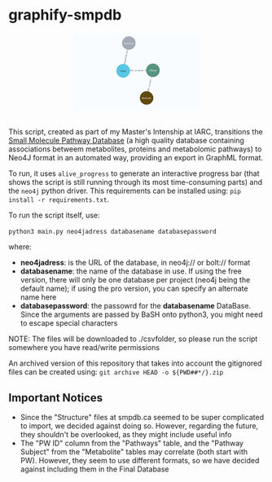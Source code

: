 <!--
SPDX-FileCopyrightText: 2022 Pablo Marcos <software@loreak.org>

SPDX-License-Identifier: MIT
-->

# graphify-smpdb

<div align="center"> <img src="header.png" width="50%"> </div>
<br>

This script, created as part of my Master's Intenship at IARC, transitions the [Small Molecule Pathway Database](http://smpdb.ca/) (a high quality database containing associations betweem metabolites, proteins and metabolomic pathways) to Neo4J format in an automated way, providing an export in GraphML format.

To run, it uses `alive_progress` to generate an interactive progress bar (that shows the script is still running through its most time-consuming parts) and the `neo4j` python driver. This requirements can be installed using: `pip install -r requirements.txt`.

To run the script itself, use:

`python3 main.py neo4jadress databasename databasepassword`

where:

* **neo4jadress**: is the URL of the database, in neo4j:// or bolt:// format
* **databasename**: the name of the database in use. If using the free version, there will only be one database per project (neo4j being the default name); if using the pro version, you can specify an alternate name here
* **databasepassword**: the passowrd for the **databasename** DataBase. Since the arguments are passed by BaSH onto python3, you might need to escape special characters

NOTE: The files will be downloaded to ./csvfolder, so please run the script somewhere you have read/write permissions

An archived version of this repository that takes into account the gitignored files can be created using: `git archive HEAD -o ${PWD##*/}.zip`

## Important Notices

* Since the "Structure" files at smpdb.ca seemed to be super complicated to import, we decided against doing so. However, regarding the future, they shouldn't be overlooked, as they might include useful info
* The "PW ID" column from the "Pathways" table, and the "Pathway Subject" from the "Metabolite" tables may correlate (both start with PW). However, they seem to use different formats, so we have decided against including them in the Final Database

